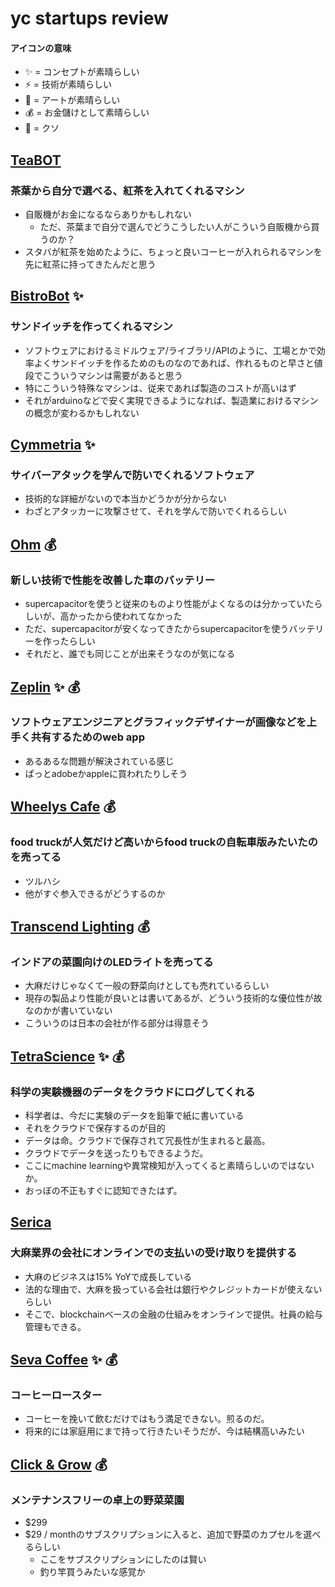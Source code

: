 # yc startups review

#### アイコンの意味

- :sparkles: = コンセプトが素晴らしい
- :zap: = 技術が素晴らしい
- :sparkling_heart: = アートが素晴らしい
- :moneybag: = お金儲けとして素晴らしい
- :shit: = クソ


## [TeaBOT](http://www.teabot.com/)

### 茶葉から自分で選べる、紅茶を入れてくれるマシン

- 自販機がお金になるならありかもしれない
    - ただ、茶葉まで自分で選んでどうこうしたい人がこういう自販機から買うのか？
- スタバが紅茶を始めたように、ちょっと良いコーヒーが入れられるマシンを先に紅茶に持ってきたんだと思う


## [BistroBot](http://bistrobot.com/) :sparkles:

### サンドイッチを作ってくれるマシン

- ソフトウェアにおけるミドルウェア/ライブラリ/APIのように、工場とかで効率よくサンドイッチを作るためのものなのであれば、作れるものと早さと値段でこういうマシンは需要があると思う
- 特にこういう特殊なマシンは、従来であれば製造のコストが高いはず
- それがarduinoなどで安く実現できるようになれば、製造業におけるマシンの概念が変わるかもしれない


## [Cymmetria](http://www.cymmetria.com/) :sparkles:

### サイバーアタックを学んで防いでくれるソフトウェア

- 技術的な詳細がないので本当かどうかが分からない
- わざとアタッカーに攻撃させて、それを学んで防いでくれるらしい


## [Ohm](http://www.getohm.com/) :moneybag:

### 新しい技術で性能を改善した車のバッテリー

- supercapacitorを使うと従来のものより性能がよくなるのは分かっていたらしいが、高かったから使われてなかった
- ただ、supercapacitorが安くなってきたからsupercapacitorを使うバッテリーを作ったらしい
- それだと、誰でも同じことが出来そうなのが気になる


## [Zeplin](http://zeplin.io/) :sparkles: :moneybag:

### ソフトウェアエンジニアとグラフィックデザイナーが画像などを上手く共有するためのweb app

- あるあるな問題が解決されている感じ
- ぱっとadobeかappleに買われたりしそう


## [Wheelys Cafe](http://www.wheelyscafe.com/) :moneybag:

### food truckが人気だけど高いからfood truckの自転車版みたいたのを売ってる

- ツルハシ
- 他がすぐ参入できるがどうするのか


## [Transcend Lighting](http://www.transcendlighting.com/) :moneybag:

### インドアの菜園向けのLEDライトを売ってる

- 大麻だけじゃなくて一般の野菜向けとしても売れているらしい
- 現存の製品より性能が良いとは書いてあるが、どういう技術的な優位性が故なのかが書いていない
- こういうのは日本の会社が作る部分は得意そう


## [TetraScience](https://www.tetrascience.com/) :sparkles: :moneybag:

### 科学の実験機器のデータをクラウドにログしてくれる

- 科学者は、今だに実験のデータを鉛筆で紙に書いている
- それをクラウドで保存するのが目的
- データは命。クラウドで保存されて冗長性が生まれると最高。
- クラウドでデータを送ったりもできるようだ。
- ここにmachine learningや異常検知が入ってくると素晴らしいのではないか。
- おっぼの不正もすぐに認知できたはず。


## [Serica](http://sericapay.com/)

### 大麻業界の会社にオンラインでの支払いの受け取りを提供する

- 大麻のビジネスは15% YoYで成長している
- 法的な理由で、大麻を扱っている会社は銀行やクレジットカードが使えないらしい
- そこで、blockchainベースの金融の仕組みをオンラインで提供。社員の給与管理もできる。


## [Seva Coffee](http://sevacoffee.com/) :sparkles: :moneybag:

### コーヒーロースター

- コーヒーを挽いて飲むだけではもう満足できない。煎るのだ。
- 将来的には家庭用にまで持って行きたいそうだが、今は結構高いみたい


## [Click & Grow](https://www.clickandgrow.com/) :moneybag:

### メンテナンスフリーの卓上の野菜菜園

- $299
- $29 / monthのサブスクリプションに入ると、追加で野菜のカプセルを選べるらしい
    - ここをサブスクリプションにしたのは賢い
    - 釣り竿買うみたいな感覚か